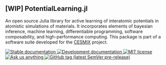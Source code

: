 ## [WIP] PotentialLearning.jl

An open source Julia library for active learning of interatomic potentials in atomistic simulations of materials. It incorporates elements of bayesian inference, machine learning, differentiable programming,  software composability, and high-performance computing. This package is part of a software suite developed for the [CESMIX](https://computing.mit.edu/cesmix/) project.

<a href="https://cesmix-mit.github.io/PotentialLearning.jl/stable">
<img alt="Stable documentation" src="https://img.shields.io/badge/documentation-stable%20release-blue?style=flat-square">
</a>
<a href="https://cesmix-mit.github.io/PotentialLearning.jl/dev">
<img alt="Development documentation" src="https://img.shields.io/badge/documentation-in%20development-orange?style=flat-square">
</a>
<a href="https://mit-license.org">
<img alt="MIT license" src="https://img.shields.io/badge/License-MIT-blue.svg?style=flat-square">
</a>
<a href="https://github.com/cesmix-mit/PotentialLearning.jl/issues/new">
<img alt="Ask us anything" src="https://img.shields.io/badge/Ask%20us-anything-1abc9c.svg?style=flat-square">
</a>
<a href="https://github.com/cesmix-mit/PotentialLearning.jl/releases">
<img alt="GitHub tag (latest SemVer pre-release)" src="https://img.shields.io/github/v/tag/cesmix-mit/PotentialLearning.jl?include_prereleases&label=latest%20version&logo=github&sort=semver&style=flat-square">
</a>

